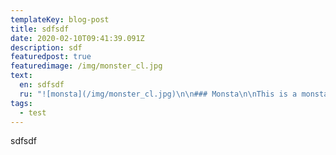 ```yaml
---
templateKey: blog-post
title: sdfsdf
date: 2020-02-10T09:41:39.091Z
description: sdf
featuredpost: true
featuredimage: /img/monster_cl.jpg
text:
  en: sdfsdf
  ru: "![monsta](/img/monster_cl.jpg)\n\n### Monsta\n\nThis is a monsta\n\n* monstas are cute\\t\n* sdfsdf\U0001F430"
tags:
  - test
---
```

sdfsdf

